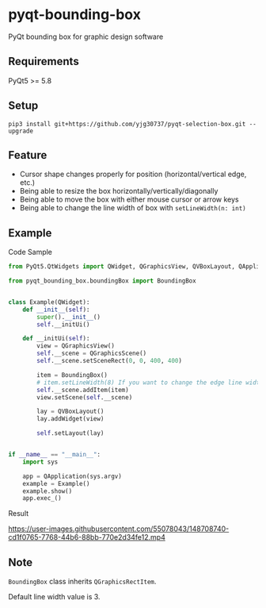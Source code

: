 # pyqt-bounding-box
PyQt bounding box for graphic design software

## Requirements
PyQt5 >= 5.8

## Setup
```pip3 install git+https://github.com/yjg30737/pyqt-selection-box.git --upgrade```

## Feature
* Cursor shape changes properly for position (horizontal/vertical edge, etc.)
* Being able to resize the box horizontally/vertically/diagonally 
* Being able to move the box with either mouse cursor or arrow keys
* Being able to change the line width of box with ```setLineWidth(n: int)```

## Example
Code Sample

```python
from PyQt5.QtWidgets import QWidget, QGraphicsView, QVBoxLayout, QApplication, QGraphicsScene

from pyqt_bounding_box.boundingBox import BoundingBox


class Example(QWidget):
    def __init__(self):
        super().__init__()
        self.__initUi()

    def __initUi(self):
        view = QGraphicsView()
        self.__scene = QGraphicsScene()
        self.__scene.setSceneRect(0, 0, 400, 400)

        item = BoundingBox()
        # item.setLineWidth(8) If you want to change the edge line width, add the code.
        self.__scene.addItem(item)
        view.setScene(self.__scene)

        lay = QVBoxLayout()
        lay.addWidget(view)

        self.setLayout(lay)


if __name__ == "__main__":
    import sys

    app = QApplication(sys.argv)
    example = Example()
    example.show()
    app.exec_()
```

Result

https://user-images.githubusercontent.com/55078043/148708740-cd1f0765-7768-44b6-88bb-770e2d34fe12.mp4

## Note
```BoundingBox``` class inherits ```QGraphicsRectItem```.

Default line width value is 3.

